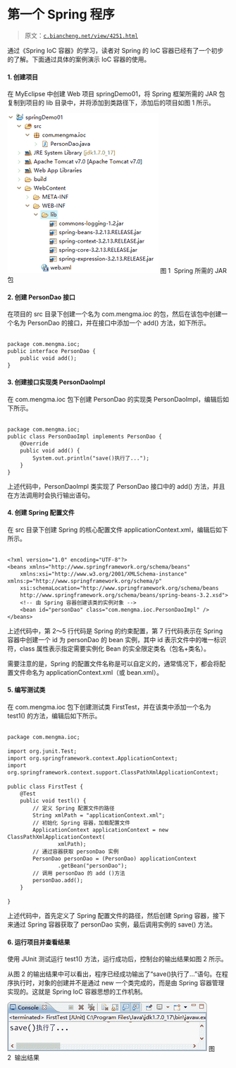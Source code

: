# 第一个 Spring 程序

> 原文：[`c.biancheng.net/view/4251.html`](http://c.biancheng.net/view/4251.html)

通过《Spring IoC 容器》的学习，读者对 Spring 的 IoC 容器已经有了一个初步的了解。下面通过具体的案例演示 IoC 容器的使用。

#### 1\. 创建项目

在 MyEclipse 中创建 Web 项目 springDemo01，将 Spring 框架所需的 JAR 包复制到项目的 lib 目录中，并将添加到类路径下，添加后的项目如图 1 所示。

![Spring 所需的 JAR 包](img/78d0aa1e4ace27cb922fd2447192d60d.png)
图 1  Spring 所需的 JAR 包

#### 2\. 创建 PersonDao 接口

在项目的 src 目录下创建一个名为 com.mengma.ioc 的包，然后在该包中创建一个名为 PersonDao 的接口，并在接口中添加一个 add() 方法，如下所示。

```

package com.mengma.ioc;
public interface PersonDao {
    public void add();
}
```

#### 3\. 创建接口实现类 PersonDaoImpl

在 com.mengma.ioc 包下创建 PersonDao 的实现类 PersonDaoImpl，编辑后如下所示。

```

package com.mengma.ioc;
public class PersonDaoImpl implements PersonDao {
    @Override
    public void add() {
        System.out.println("save()执行了...");
    }
}
```

上述代码中，PersonDaoImpl 类实现了 PersonDao 接口中的 add() 方法，并且在方法调用时会执行输出语句。

#### 4\. 创建 Spring 配置文件

在 src 目录下创建 Spring 的核心配置文件 applicationContext.xml，编辑后如下所示。

```

<?xml version="1.0" encoding="UTF-8"?>
<beans xmlns="http://www.springframework.org/schema/beans"
    xmlns:xsi="http://www.w3.org/2001/XMLSchema-instance" xmlns:p="http://www.springframework.org/schema/p"
    xsi:schemaLocation="http://www.springframework.org/schema/beans
    http://www.springframework.org/schema/beans/spring-beans-3.2.xsd">
    <!-- 由 Spring 容器创建该类的实例对象 -->
    <bean id="personDao" class="com.mengma.ioc.PersonDaoImpl" />
</beans>
```

上述代码中，第 2～5 行代码是 Spring 的约束配置，第 7 行代码表示在 Spring 容器中创建一个 id 为 personDao 的 bean 实例，其中 id 表示文件中的唯一标识符，class 属性表示指定需要实例化 Bean 的实全限定类名（包名+类名）。

需要注意的是，Spring 的配置文件名称是可以自定义的，通常情况下，都会将配置文件命名为 applicationContext.xml（或 bean.xml）。

#### 5\. 编写测试类

在 com.mengma.ioc 包下创建测试类 FirstTest，并在该类中添加一个名为 test1() 的方法，编辑后如下所示。

```

package com.mengma.ioc;

import org.junit.Test;
import org.springframework.context.ApplicationContext;
import org.springframework.context.support.ClassPathXmlApplicationContext;

public class FirstTest {
    @Test
    public void testl() {
        // 定义 Spring 配置文件的路径
        String xmlPath = "applicationContext.xml";
        // 初始化 Spring 容器，加载配置文件
        ApplicationContext applicationContext = new ClassPathXmlApplicationContext(
                xmlPath);
        // 通过容器获取 personDao 实例
        PersonDao personDao = (PersonDao) applicationContext
                .getBean("personDao");
        // 调用 personDao 的 add ()方法
        personDao.add();
    }

}
```

上述代码中，首先定义了 Spring 配置文件的路径，然后创建 Spring 容器，接下来通过 Spring 容器获取了 personDao 实例，最后调用实例的 save() 方法。

#### 6\. 运行项目并查看结果

使用 JUnit 测试运行 test1() 方法，运行成功后，控制台的输出结果如图 2 所示。

从图 2 的输出结果中可以看出，程序已经成功输出了“save()执行了...”语句。在程序执行时，对象的创建并不是通过 new 一个类完成的，而是由 Spring 容器管理实现的。这就是 Spring IoC 容器思想的工作机制。

![输出结果](img/e1e8b53bd4550f1897994b398043b3d0.png)
图 2  输出结果